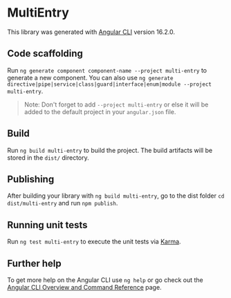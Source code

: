 # MultiEntry

This library was generated with [Angular CLI](https://github.com/angular/angular-cli) version 16.2.0.

## Code scaffolding

Run `ng generate component component-name --project multi-entry` to generate a new component. You can also use `ng generate directive|pipe|service|class|guard|interface|enum|module --project multi-entry`.
> Note: Don't forget to add `--project multi-entry` or else it will be added to the default project in your `angular.json` file. 

## Build

Run `ng build multi-entry` to build the project. The build artifacts will be stored in the `dist/` directory.

## Publishing

After building your library with `ng build multi-entry`, go to the dist folder `cd dist/multi-entry` and run `npm publish`.

## Running unit tests

Run `ng test multi-entry` to execute the unit tests via [Karma](https://karma-runner.github.io).

## Further help

To get more help on the Angular CLI use `ng help` or go check out the [Angular CLI Overview and Command Reference](https://angular.io/cli) page.
